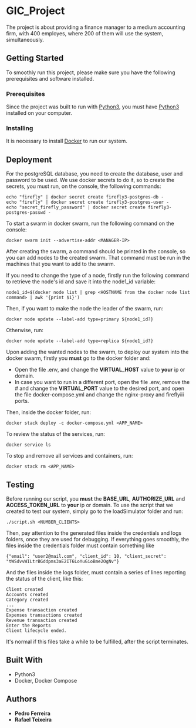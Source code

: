 # GIC_Project

The project is about providing a finance manager to a medium accounting firm, with 400 employes, where 200 of them will use the system, simultaneously.

## Getting Started

To smoothly run this project, please make sure you have the following prerequisites and software installed.

### Prerequisites

Since the project was built to run with [Python3](https://www.python.org/downloads/), you must have [Python3](https://www.python.org/downloads/) installed on your computer.

### Installing

It is necessary to install [Docker](https://docs.docker.com/get-docker/) to run our system.

## Deployment

For the postgreSQL database, you need to create the database, user and password to be used. We use docker secrets to do it, so to create the secrets, you must run, on the console, the following commands:

```
echo "firefly" | docker secret create firefly3-postgres-db -
echo "firefly" | docker secret create firefly3-postgres-user -
echo "secret_firefly_password" | docker secret create firefly3-postgres-passwd -
```

To start a swarm in docker swarm, run the following command on the console:

`docker swarm init --advertise-addr <MANAGER-IP>`

After creating the swarm, a command should be printed in the console, so you can add nodes to the created swarm. That command must be run in the machines that you want to add to the swarm.

If you need to change the type of a node, firstly run the following command to retrieve the node's id and save it into the node1_id variable:

`node1_id=$(docker node list | grep <HOSTNAME from the docker node list command> | awk '{print $1}')`

Then, if you want to make the node the leader of the swarm, run:

`docker node update --label-add type=primary ${node1_id?}`

Otherwise, run:

`docker node update --label-add type=replica ${node1_id?}`

Upon adding the wanted nodes to the swarm, to deploy our system into the docker swarm, firstly you **must** go to the docker folder and:

* Open the file .env, and change the **VIRTUAL_HOST** value to **your** ip or domain.
* In case you want to run in a different port, open the file .env, remove the # and change the **VIRTUAL_PORT** value to the desired port, and open the file docker-compose.yml and change the nginx-proxy and fireflyiii ports.

Then, inside the docker folder, run:

`docker stack deploy -c docker-compose.yml <APP_NAME>`

To review the status of the services, run:

`docker service ls`

To stop and remove all services and containers, run:

`docker stack rm <APP_NAME>`

## Testing

Before running our script, you **must** the **BASE_URL**, **AUTHORIZE_URL** and **ACCESS_TOKEN_URL** to **your** ip or domain.
To use the script that we created to test our system, simply go to the loadSimulator folder and run:

`./script.sh <NUMBER_CLIENTS>`

Then, pay attention to the generated files inside the credentials and logs folders, once they are used for debugging. If everything goes smoothly, the files inside the credentials folder must contain something like

`{"email": "user2@mail.com", "client_id": 10, "client_secret": "tWSdvvWILtrBGddpms3aE2IT6LoYuGioBme2OgNv"}`

And the files inside the logs folder, must contain a series of lines reporting the status of the client, like this:

```
Client created
Accounts created
Category created
...
Expense transaction created
Expenses transactions created
Revenue transaction created
Enter the Reports
Client lifecycle ended.
```

It's normal if this files take a while to be fulfilled, after the script terminates.

## Built With

* Python3
* Docker, Docker Compose

## Authors

* **Pedro Ferreira**
* **Rafael Teixeira**